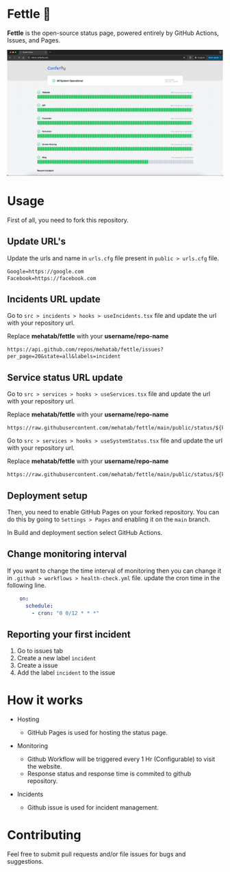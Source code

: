 
# Fettle 💟 

**Fettle** is the open-source status page, powered entirely by GitHub Actions, Issues, and Pages.

<img src="./public/ss.jpg" />


# Usage
First of all, you need to fork this repository.

## Update URL's
Update the urls and name in `urls.cfg` file present in `public > urls.cfg` file.

```text
Google=https://google.com
Facebook=https://facebook.com
```

## Incidents URL update
Go to `src > incidents > hooks > useIncidents.tsx` file and update the url with your repository url.

Replace **mehatab/fettle** with your **username/repo-name**
```
https://api.github.com/repos/mehatab/fettle/issues?per_page=20&state=all&labels=incident
```

## Service status URL update
Go to `src > services > hooks > useServices.tsx` file and update the url with your repository url.

Replace **mehatab/fettle** with your **username/repo-name**
```
https://raw.githubusercontent.com/mehatab/fettle/main/public/status/${key}_report.log
```

Go to `src > services > hooks > useSystemStatus.tsx` file and update the url with your repository url.

Replace **mehatab/fettle** with your **username/repo-name**
```
https://raw.githubusercontent.com/mehatab/fettle/main/public/status/${key}_report.log
```

## Deployment setup

Then, you need to enable GitHub Pages on your forked repository. You can do this by going to `Settings > Pages` and enabling it on the `main` branch.

In Build and deployment section select GitHub Actions.

## Change monitoring interval
If you want to change the time interval of monitoring then you can change it in `.github > workflows > health-check.yml` file.
update the cron time in the following line.

```yaml
    on:
      schedule:
        - cron: "0 0/12 * * *"
```

## Reporting your first incident
1. Go to issues tab 
2. Create a new label `incident`
3. Create a issue
4. Add the label `incident` to the issue


# How it works

- Hosting
    - GitHub Pages is used for hosting the status page.

- Monitoring
    - Github Workflow will be triggered every 1 Hr (Configurable) to visit the website.
    - Response status and response time is commited to github repository.

- Incidents
    - Github issue is used for incident management.

# Contributing
Feel free to submit pull requests and/or file issues for bugs and suggestions.